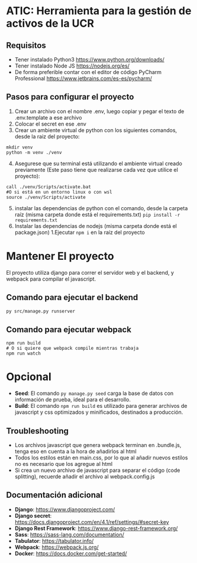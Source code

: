 # ATIC: Herramienta para la gestión de activos de la UCR

## Requisitos

- Tener instalado Python3 https://www.python.org/downloads/
- Tener instalado Node JS https://nodejs.org/es/
- De forma preferible contar con el editor de código PyCharm Professional https://www.jetbrains.com/es-es/pycharm/

## Pasos para configurar el proyecto

1. Crear un archivo con el nombre .env, luego copiar y pegar el texto de .env.template a ese archivo
2. Colocar el secret en ese .env
3. Crear un ambiente virtual de python con los siguientes comandos, desde la raiz del proyecto:

```
mkdir venv
python -m venv ./venv
```

4. Asegurese que su terminal está utilizando el ambiente virtual creado previamente (Este paso tiene que realizarse cada vez que utilice el proyecto):

```
call ./venv/Scripts/activate.bat
#O si está en un entorno linux o con wsl
source ./venv/Scripts/activate
```

5. instalar las dependencias de python con el comando, desde la carpeta raíz (misma carpeta donde está el requirements.txt)
   `pip install -r requirements.txt`
6. Instalar las dependencias de nodejs (misma carpeta donde está el package.json)
   1.Ejecutar `npm i` en la raíz del proyecto


# Mantener El proyecto
El proyecto utiliza django para correr el servidor web y el backend, y webpack para compilar el javascript.

## Comando para ejecutar el backend
```bash
py src/manage.py runserver
```
## Comando para ejecutar webpack
```
npm run build
# O si quiere que webpack compile mientras trabaja
npm run watch
```

# Opcional

- **Seed**: El comando `py manage.py seed` carga la base de datos con información de prueba, ideal para el desarrollo.
- **Build**: El comando `npm run build` es utilizado para generar archivos de javascript y css optimizados y minificados, destinados a producción.

## Troubleshooting
- Los archivos javascript que genera webpack terminan en .bundle.js, tenga eso en cuenta a la hora de añadirlos al html
- Todos los estilos están en main.css, por lo que al añadir nuevos estilos no es necesario que los agregue al html
- Si crea un nuevo archivo de javascript para separar el código (code splitting), recuerde añadir el archivo al webpack.config.js

## Documentación adicional

- **Django**: https://www.djangoproject.com/
- **Django secret**: https://docs.djangoproject.com/en/4.1/ref/settings/#secret-key
- **Django Rest Framework**: https://www.django-rest-framework.org/
- **Sass**: https://sass-lang.com/documentation/
- **Tabulator**: https://tabulator.info/
- **Webpack**: https://webpack.js.org/
- **Docker**: https://docs.docker.com/get-started/


